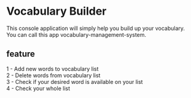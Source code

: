 # Vocabulary Builder

This console application will simply help you build up your vocabulary.
<br/>
You can call this app vocabulary-management-system.

## feature

1 - Add new words to vocabulary list
<br/>
2 - Delete words from vocabulary list
<br/>
3 - Check if your desired word is available on your list
<br/>
4 - Check your whole list
<br/>